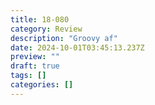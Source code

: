 ```yaml
---
title: 18-080
category: Review
description: "Groovy af"
date: 2024-10-01T03:45:13.237Z
preview: ""
draft: true
tags: []
categories: []
---
```

<script context="module">
  import coverimage from '/src/assets/articles/54-1631/bathroomDoorCover.jpg'
  
  metadata.coverImage = coverimage
</script>

<style>
  img {
    margin-bottom: 3ch;
  }
  p {
    font-family: "miller-display", serif;
    font-weight: 300;
    font-size: 21px;

    line-height: 1.5em;
    margin-bottom: 1em;
  }
  p:last-child {
    margin-bottom: 4ch;
  }
</style>

